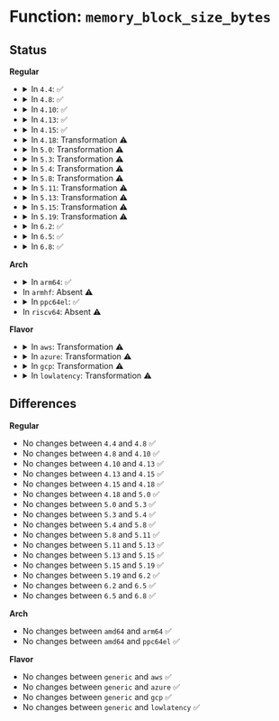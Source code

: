 # Function: <code>memory_block_size_bytes</code>

## Status
<b>Regular</b>
<ul>
<li>
<details>
<summary>In <code>4.4</code>: ✅</summary>

```c
long unsigned int memory_block_size_bytes();
```

**Collision:** Unique Global

**Inline:** No

**Transformation:** False

**Instances:**

```
In arch/x86/mm/init_64.c (ffffffff81069b10)
Location: arch/x86/mm/init_64.c:1222
Inline: False
Direct callers:
  - drivers/base/memory.c:get_memory_block_size
```
**Symbols:**

```
ffffffff81069b10-ffffffff81069ba7: memory_block_size_bytes (STB_GLOBAL)
```
</details>
</li>
<li>
<details>
<summary>In <code>4.8</code>: ✅</summary>

```c
long unsigned int memory_block_size_bytes();
```

**Collision:** Unique Global

**Inline:** No

**Transformation:** False

**Instances:**

```
In arch/x86/mm/init_64.c (ffffffff81069890)
Location: arch/x86/mm/init_64.c:1154
Inline: False
Direct callers:
  - drivers/base/memory.c:get_memory_block_size
```
**Symbols:**

```
ffffffff81069890-ffffffff810698ee: memory_block_size_bytes (STB_GLOBAL)
```
</details>
</li>
<li>
<details>
<summary>In <code>4.10</code>: ✅</summary>

```c
long unsigned int memory_block_size_bytes();
```

**Collision:** Unique Global

**Inline:** No

**Transformation:** False

**Instances:**

```
In arch/x86/mm/init_64.c (ffffffff8106d470)
Location: arch/x86/mm/init_64.c:1144
Inline: False
Direct callers:
  - drivers/base/memory.c:get_memory_block_size
```
**Symbols:**

```
ffffffff8106d470-ffffffff8106d4ce: memory_block_size_bytes (STB_GLOBAL)
```
</details>
</li>
<li>
<details>
<summary>In <code>4.13</code>: ✅</summary>

```c
long unsigned int memory_block_size_bytes();
```

**Collision:** Unique Global

**Inline:** No

**Transformation:** False

**Instances:**

```
In arch/x86/mm/init_64.c (ffffffff8106ca90)
Location: arch/x86/mm/init_64.c:1322
Inline: False
```
**Symbols:**

```
ffffffff8106ca90-ffffffff8106caee: memory_block_size_bytes (STB_GLOBAL)
```
</details>
</li>
<li>
<details>
<summary>In <code>4.15</code>: ✅</summary>

```c
long unsigned int memory_block_size_bytes();
```

**Collision:** Unique Global

**Inline:** No

**Transformation:** False

**Instances:**

```
In arch/x86/mm/init_64.c (ffffffff81071730)
Location: arch/x86/mm/init_64.c:1336
Inline: False
```
**Symbols:**

```
ffffffff81071730-ffffffff8107178e: memory_block_size_bytes (STB_GLOBAL)
```
</details>
</li>
<li>
<details>
<summary>In <code>4.18</code>: Transformation ⚠️</summary>

```c
long unsigned int memory_block_size_bytes();
```

**Collision:** Unique Global

**Inline:** No

**Transformation:** True

**Instances:**

```
In arch/x86/mm/init_64.c (ffffffff8169d770)
Location: arch/x86/mm/init_64.c:1390
Inline: False
Direct callers:
  - mm/memory_hotplug.c:check_hotplug_memory_range
```
**Symbols:**

```
ffffffff810749e4-ffffffff81074a08: memory_block_size_bytes.cold.21 (STB_LOCAL)
ffffffff810743e0-ffffffff8107444e: memory_block_size_bytes (STB_GLOBAL)
```
</details>
</li>
<li>
<details>
<summary>In <code>5.0</code>: Transformation ⚠️</summary>

```c
long unsigned int memory_block_size_bytes();
```

**Collision:** Unique Global

**Inline:** No

**Transformation:** True

**Instances:**

```
In arch/x86/mm/init_64.c (ffffffff816bdf10)
Location: arch/x86/mm/init_64.c:1378
Inline: False
Direct callers:
  - mm/memory_hotplug.c:check_hotplug_memory_range
```
**Symbols:**

```
ffffffff8107a8f2-ffffffff8107a916: memory_block_size_bytes.cold.25 (STB_LOCAL)
ffffffff8107a2d0-ffffffff8107a33e: memory_block_size_bytes (STB_GLOBAL)
```
</details>
</li>
<li>
<details>
<summary>In <code>5.3</code>: Transformation ⚠️</summary>

```c
long unsigned int memory_block_size_bytes();
```

**Collision:** Unique Global

**Inline:** No

**Transformation:** True

**Instances:**

```
In arch/x86/mm/init_64.c (ffffffff816f8310)
Location: arch/x86/mm/init_64.c:1435
Inline: False
Direct callers:
  - drivers/base/memory.c:remove_memory_block_devices
  - drivers/base/memory.c:remove_memory_block_devices
  - drivers/base/memory.c:create_memory_block_devices
  - drivers/base/memory.c:create_memory_block_devices
```
**Symbols:**

```
ffffffff8107e661-ffffffff8107e686: memory_block_size_bytes.cold (STB_LOCAL)
ffffffff8107e000-ffffffff8107e072: memory_block_size_bytes (STB_GLOBAL)
```
</details>
</li>
<li>
<details>
<summary>In <code>5.4</code>: Transformation ⚠️</summary>

```c
long unsigned int memory_block_size_bytes();
```

**Collision:** Unique Global

**Inline:** No

**Transformation:** True

**Instances:**

```
In arch/x86/mm/init_64.c (ffffffff8171c710)
Location: arch/x86/mm/init_64.c:1433
Inline: False
Direct callers:
  - drivers/base/node.c:register_mem_sect_under_node
  - drivers/base/memory.c:memory_dev_init
  - drivers/base/memory.c:remove_memory_block_devices
  - drivers/base/memory.c:remove_memory_block_devices
  - drivers/base/memory.c:create_memory_block_devices
  - drivers/base/memory.c:create_memory_block_devices
  - drivers/base/memory.c:block_size_bytes_show
```
**Symbols:**

```
ffffffff8107f6f1-ffffffff8107f716: memory_block_size_bytes.cold (STB_LOCAL)
ffffffff8107f090-ffffffff8107f102: memory_block_size_bytes (STB_GLOBAL)
```
</details>
</li>
<li>
<details>
<summary>In <code>5.8</code>: Transformation ⚠️</summary>

```c
long unsigned int memory_block_size_bytes();
```

**Collision:** Unique Global

**Inline:** No

**Transformation:** True

**Instances:**

```
In arch/x86/mm/init_64.c (ffffffff817d8800)
Location: arch/x86/mm/init_64.c:1421
Inline: False
Direct callers:
  - mm/memory_hotplug.c:offline_and_remove_memory
  - mm/memory_hotplug.c:offline_and_remove_memory
  - drivers/base/node.c:register_mem_block_under_node_early
  - drivers/base/memory.c:memory_dev_init
  - drivers/base/memory.c:remove_memory_block_devices
  - drivers/base/memory.c:remove_memory_block_devices
  - drivers/base/memory.c:create_memory_block_devices
  - drivers/base/memory.c:create_memory_block_devices
  - drivers/base/memory.c:block_size_bytes_show
```
**Symbols:**

```
ffffffff81086639-ffffffff8108665e: memory_block_size_bytes.cold (STB_LOCAL)
ffffffff81085940-ffffffff810859b7: memory_block_size_bytes (STB_GLOBAL)
```
</details>
</li>
<li>
<details>
<summary>In <code>5.11</code>: Transformation ⚠️</summary>

```c
long unsigned int memory_block_size_bytes();
```

**Collision:** Unique Global

**Inline:** No

**Transformation:** True

**Instances:**

```
In arch/x86/mm/init_64.c (ffffffff817ed200)
Location: arch/x86/mm/init_64.c:1476
Inline: False
Direct callers:
  - mm/memory_hotplug.c:offline_and_remove_memory
  - mm/memory_hotplug.c:offline_and_remove_memory
  - mm/memory_hotplug.c:offline_and_remove_memory
  - drivers/base/node.c:register_mem_block_under_node_early
  - drivers/base/memory.c:memory_dev_init
  - drivers/base/memory.c:remove_memory_block_devices
  - drivers/base/memory.c:remove_memory_block_devices
  - drivers/base/memory.c:create_memory_block_devices
  - drivers/base/memory.c:create_memory_block_devices
  - drivers/base/memory.c:block_size_bytes_show
```
**Symbols:**

```
ffffffff81bd92b3-ffffffff81bd92e0: memory_block_size_bytes.cold (STB_LOCAL)
ffffffff810869f0-ffffffff81086a79: memory_block_size_bytes (STB_GLOBAL)
```
</details>
</li>
<li>
<details>
<summary>In <code>5.13</code>: Transformation ⚠️</summary>

```c
long unsigned int memory_block_size_bytes();
```

**Collision:** Unique Global

**Inline:** No

**Transformation:** True

**Instances:**

```
In arch/x86/mm/init_64.c (ffffffff817d19d0)
Location: arch/x86/mm/init_64.c:1519
Inline: False
Direct callers:
  - mm/memory_hotplug.c:offline_and_remove_memory
  - mm/memory_hotplug.c:offline_and_remove_memory
  - mm/memory_hotplug.c:offline_and_remove_memory
  - mm/memory_hotplug.c:try_remove_memory
  - mm/memory_hotplug.c:add_memory_resource
  - drivers/base/node.c:register_mem_block_under_node_early
  - drivers/base/memory.c:memory_dev_init
  - drivers/base/memory.c:remove_memory_block_devices
  - drivers/base/memory.c:remove_memory_block_devices
  - drivers/base/memory.c:create_memory_block_devices
  - drivers/base/memory.c:create_memory_block_devices
  - drivers/base/memory.c:block_size_bytes_show
```
**Symbols:**

```
ffffffff81bcb238-ffffffff81bcb265: memory_block_size_bytes.cold (STB_LOCAL)
ffffffff810876e0-ffffffff81087763: memory_block_size_bytes (STB_GLOBAL)
```
</details>
</li>
<li>
<details>
<summary>In <code>5.15</code>: Transformation ⚠️</summary>

```c
long unsigned int memory_block_size_bytes();
```

**Collision:** Unique Global

**Inline:** No

**Transformation:** True

**Instances:**

```
In arch/x86/mm/init_64.c (ffffffff8185c770)
Location: arch/x86/mm/init_64.c:1519
Inline: False
Direct callers:
  - mm/memory_hotplug.c:offline_and_remove_memory
  - mm/memory_hotplug.c:offline_and_remove_memory
  - mm/memory_hotplug.c:offline_and_remove_memory
  - mm/memory_hotplug.c:try_remove_memory
  - mm/memory_hotplug.c:mhp_supports_memmap_on_memory
  - drivers/base/node.c:register_mem_block_under_node_early
  - drivers/base/memory.c:memory_group_register_dynamic
  - drivers/base/memory.c:memory_dev_init
  - drivers/base/memory.c:remove_memory_block_devices
  - drivers/base/memory.c:remove_memory_block_devices
  - drivers/base/memory.c:create_memory_block_devices
  - drivers/base/memory.c:create_memory_block_devices
  - drivers/base/memory.c:block_size_bytes_show
```
**Symbols:**

```
ffffffff81ca08b1-ffffffff81ca08de: memory_block_size_bytes.cold (STB_LOCAL)
ffffffff81096a40-ffffffff81096ac3: memory_block_size_bytes (STB_GLOBAL)
```
</details>
</li>
<li>
<details>
<summary>In <code>5.19</code>: Transformation ⚠️</summary>

```c
long unsigned int memory_block_size_bytes();
```

**Collision:** Unique Global

**Inline:** No

**Transformation:** True

**Instances:**

```
In arch/x86/mm/init_64.c (ffffffff819a38f0)
Location: arch/x86/mm/init_64.c:1519
Inline: False
Direct callers:
  - mm/memory_hotplug.c:offline_and_remove_memory
  - mm/memory_hotplug.c:offline_and_remove_memory
  - mm/memory_hotplug.c:offline_and_remove_memory
  - mm/memory_hotplug.c:try_remove_memory
  - mm/memory_hotplug.c:mhp_supports_memmap_on_memory
  - drivers/base/node.c:register_mem_block_under_node_early
  - drivers/base/memory.c:memory_group_register_dynamic
  - drivers/base/memory.c:memory_dev_init
  - drivers/base/memory.c:remove_memory_block_devices
  - drivers/base/memory.c:remove_memory_block_devices
  - drivers/base/memory.c:create_memory_block_devices
  - drivers/base/memory.c:create_memory_block_devices
  - drivers/base/memory.c:block_size_bytes_show
```
**Symbols:**

```
ffffffff81e4fdda-ffffffff81e4fe0c: memory_block_size_bytes.cold (STB_LOCAL)
ffffffff810a94f0-ffffffff810a9587: memory_block_size_bytes (STB_GLOBAL)
```
</details>
</li>
<li>
<details>
<summary>In <code>6.2</code>: ✅</summary>

```c
long unsigned int memory_block_size_bytes();
```

**Collision:** Unique Global

**Inline:** No

**Transformation:** False

**Instances:**

```
In arch/x86/mm/init_64.c (ffffffff810c28b0)
Location: arch/x86/mm/init_64.c:1479
Inline: False
Direct callers:
  - mm/memory_hotplug.c:offline_and_remove_memory
  - mm/memory_hotplug.c:offline_and_remove_memory
  - mm/memory_hotplug.c:offline_and_remove_memory
  - mm/memory_hotplug.c:try_remove_memory
  - mm/memory_hotplug.c:mhp_supports_memmap_on_memory
  - drivers/base/node.c:register_mem_block_under_node_early
  - drivers/base/memory.c:memory_group_register_dynamic
  - drivers/base/memory.c:memory_dev_init
  - drivers/base/memory.c:remove_memory_block_devices
  - drivers/base/memory.c:remove_memory_block_devices
  - drivers/base/memory.c:create_memory_block_devices
  - drivers/base/memory.c:create_memory_block_devices
  - drivers/base/memory.c:block_size_bytes_show
```
**Symbols:**

```
ffffffff810c28b0-ffffffff810c297a: memory_block_size_bytes (STB_GLOBAL)
```
</details>
</li>
<li>
<details>
<summary>In <code>6.5</code>: ✅</summary>

```c
long unsigned int memory_block_size_bytes();
```

**Collision:** Unique Global

**Inline:** No

**Transformation:** False

**Instances:**

```
In arch/x86/mm/init_64.c (ffffffff810c5f90)
Location: arch/x86/mm/init_64.c:1479
Inline: False
Direct callers:
  - mm/memory_hotplug.c:offline_and_remove_memory
  - mm/memory_hotplug.c:offline_and_remove_memory
  - mm/memory_hotplug.c:offline_and_remove_memory
  - mm/memory_hotplug.c:try_remove_memory
  - mm/memory_hotplug.c:mhp_supports_memmap_on_memory
  - drivers/base/node.c:register_mem_block_under_node_early
  - drivers/base/memory.c:memory_group_register_dynamic
  - drivers/base/memory.c:memory_dev_init
  - drivers/base/memory.c:remove_memory_block_devices
  - drivers/base/memory.c:remove_memory_block_devices
  - drivers/base/memory.c:create_memory_block_devices
  - drivers/base/memory.c:create_memory_block_devices
  - drivers/base/memory.c:block_size_bytes_show
```
**Symbols:**

```
ffffffff810c5f90-ffffffff810c605a: memory_block_size_bytes (STB_GLOBAL)
```
</details>
</li>
<li>
<details>
<summary>In <code>6.8</code>: ✅</summary>

```c
long unsigned int memory_block_size_bytes();
```

**Collision:** Unique Global

**Inline:** No

**Transformation:** False

**Instances:**

```
In arch/x86/mm/init_64.c (ffffffff810ce3e0)
Location: arch/x86/mm/init_64.c:1479
Inline: False
Direct callers:
  - mm/memory_hotplug.c:offline_and_remove_memory
  - mm/memory_hotplug.c:offline_and_remove_memory
  - mm/memory_hotplug.c:offline_and_remove_memory
  - mm/memory_hotplug.c:try_remove_memory
  - mm/memory_hotplug.c:add_memory_resource
  - mm/memory_hotplug.c:add_memory_resource
  - mm/memory_hotplug.c:add_memory_resource
  - mm/memory_hotplug.c:add_memory_resource
  - mm/memory_hotplug.c:add_memory_resource
  - mm/memory_hotplug.c:create_altmaps_and_memory_blocks
  - mm/memory_hotplug.c:create_altmaps_and_memory_blocks
  - mm/memory_hotplug.c:remove_memory_blocks_and_altmaps
  - mm/memory_hotplug.c:set_memmap_mode
  - mm/memory_hotplug.c:set_memmap_mode
  - drivers/base/node.c:register_mem_block_under_node_early
  - drivers/base/memory.c:memory_group_register_dynamic
  - drivers/base/memory.c:memory_dev_init
  - drivers/base/memory.c:remove_memory_block_devices
  - drivers/base/memory.c:remove_memory_block_devices
  - drivers/base/memory.c:create_memory_block_devices
  - drivers/base/memory.c:create_memory_block_devices
  - drivers/base/memory.c:block_size_bytes_show
```
**Symbols:**

```
ffffffff810ce3e0-ffffffff810ce4aa: memory_block_size_bytes (STB_GLOBAL)
```
</details>
</li>
</ul>
<b>Arch</b>
<ul>
<li>
<details>
<summary>In <code>arm64</code>: ✅</summary>

```c
long unsigned int memory_block_size_bytes();
```

**Collision:** Unique Global

**Inline:** No

**Transformation:** False

**Instances:**

```
In drivers/base/memory.c (ffff800010910360)
Location: drivers/base/memory.c:97
Inline: False
Direct callers:
  - mm/memory_hotplug.c:add_memory_resource
  - mm/memory_hotplug.c:add_memory_resource
  - mm/memory_hotplug.c:add_memory_resource
  - drivers/base/node.c:register_mem_sect_under_node
  - drivers/base/memory.c:memory_dev_init
  - drivers/base/memory.c:remove_memory_block_devices
  - drivers/base/memory.c:remove_memory_block_devices
  - drivers/base/memory.c:create_memory_block_devices
  - drivers/base/memory.c:create_memory_block_devices
  - drivers/base/memory.c:block_size_bytes_show
```
**Symbols:**

```
ffff800010910360-ffff80001091037c: memory_block_size_bytes (STB_WEAK)
```
</details>
</li>
<li>
In <code>armhf</code>: Absent ⚠️
</li>
<li>
<details>
<summary>In <code>ppc64el</code>: ✅</summary>

```c
long unsigned int memory_block_size_bytes();
```

**Collision:** Unique Global

**Inline:** No

**Transformation:** False

**Instances:**

```
In arch/powerpc/kernel/setup_64.c (c0000000000312a0)
Location: arch/powerpc/kernel/setup_64.c:796
Inline: False
Direct callers:
  - arch/powerpc/platforms/powernv/memtrace.c:memtrace_init_regions_runtime
  - drivers/base/node.c:register_mem_sect_under_node
  - drivers/base/memory.c:memory_dev_init
  - drivers/base/memory.c:remove_memory_block_devices
  - drivers/base/memory.c:remove_memory_block_devices
  - drivers/base/memory.c:create_memory_block_devices
  - drivers/base/memory.c:create_memory_block_devices
  - drivers/base/memory.c:block_size_bytes_show
```
**Symbols:**

```
c0000000000312a0-c0000000000312f8: memory_block_size_bytes (STB_GLOBAL)
```
</details>
</li>
<li>
In <code>riscv64</code>: Absent ⚠️
</li>
</ul>
<b>Flavor</b>
<ul>
<li>
<details>
<summary>In <code>aws</code>: Transformation ⚠️</summary>

```c
long unsigned int memory_block_size_bytes();
```

**Collision:** Unique Global

**Inline:** No

**Transformation:** True

**Instances:**

```
In arch/x86/mm/init_64.c (ffffffff816e2a40)
Location: arch/x86/mm/init_64.c:1433
Inline: False
Direct callers:
  - drivers/base/node.c:register_mem_sect_under_node
  - drivers/base/memory.c:memory_dev_init
  - drivers/base/memory.c:remove_memory_block_devices
  - drivers/base/memory.c:remove_memory_block_devices
  - drivers/base/memory.c:create_memory_block_devices
  - drivers/base/memory.c:create_memory_block_devices
  - drivers/base/memory.c:block_size_bytes_show
```
**Symbols:**

```
ffffffff8107e6f1-ffffffff8107e716: memory_block_size_bytes.cold (STB_LOCAL)
ffffffff8107e090-ffffffff8107e102: memory_block_size_bytes (STB_GLOBAL)
```
</details>
</li>
<li>
<details>
<summary>In <code>azure</code>: Transformation ⚠️</summary>

```c
long unsigned int memory_block_size_bytes();
```

**Collision:** Unique Global

**Inline:** No

**Transformation:** True

**Instances:**

```
In arch/x86/mm/init_64.c (ffffffff816bd080)
Location: arch/x86/mm/init_64.c:1433
Inline: False
Direct callers:
  - drivers/base/node.c:register_mem_sect_under_node
  - drivers/base/memory.c:memory_dev_init
  - drivers/base/memory.c:remove_memory_block_devices
  - drivers/base/memory.c:remove_memory_block_devices
  - drivers/base/memory.c:create_memory_block_devices
  - drivers/base/memory.c:create_memory_block_devices
  - drivers/base/memory.c:block_size_bytes_show
```
**Symbols:**

```
ffffffff8106d7e7-ffffffff8106d80c: memory_block_size_bytes.cold (STB_LOCAL)
ffffffff8106d2b0-ffffffff8106d322: memory_block_size_bytes (STB_GLOBAL)
```
</details>
</li>
<li>
<details>
<summary>In <code>gcp</code>: Transformation ⚠️</summary>

```c
long unsigned int memory_block_size_bytes();
```

**Collision:** Unique Global

**Inline:** No

**Transformation:** True

**Instances:**

```
In arch/x86/mm/init_64.c (ffffffff8170fbd0)
Location: arch/x86/mm/init_64.c:1433
Inline: False
Direct callers:
  - drivers/base/node.c:register_mem_sect_under_node
  - drivers/base/memory.c:memory_dev_init
  - drivers/base/memory.c:remove_memory_block_devices
  - drivers/base/memory.c:remove_memory_block_devices
  - drivers/base/memory.c:create_memory_block_devices
  - drivers/base/memory.c:create_memory_block_devices
  - drivers/base/memory.c:block_size_bytes_show
```
**Symbols:**

```
ffffffff8107e6a1-ffffffff8107e6c6: memory_block_size_bytes.cold (STB_LOCAL)
ffffffff8107e040-ffffffff8107e0b2: memory_block_size_bytes (STB_GLOBAL)
```
</details>
</li>
<li>
<details>
<summary>In <code>lowlatency</code>: Transformation ⚠️</summary>

```c
long unsigned int memory_block_size_bytes();
```

**Collision:** Unique Global

**Inline:** No

**Transformation:** True

**Instances:**

```
In arch/x86/mm/init_64.c (ffffffff8172ad30)
Location: arch/x86/mm/init_64.c:1433
Inline: False
Direct callers:
  - drivers/base/node.c:register_mem_sect_under_node
  - drivers/base/memory.c:memory_dev_init
  - drivers/base/memory.c:remove_memory_block_devices
  - drivers/base/memory.c:remove_memory_block_devices
  - drivers/base/memory.c:create_memory_block_devices
  - drivers/base/memory.c:create_memory_block_devices
  - drivers/base/memory.c:block_size_bytes_show
```
**Symbols:**

```
ffffffff81080791-ffffffff810807b6: memory_block_size_bytes.cold (STB_LOCAL)
ffffffff81080130-ffffffff810801a2: memory_block_size_bytes (STB_GLOBAL)
```
</details>
</li>
</ul>

## Differences
<b>Regular</b>
<ul>
<li>
No changes between <code>4.4</code> and <code>4.8</code> ✅
</li>
<li>
No changes between <code>4.8</code> and <code>4.10</code> ✅
</li>
<li>
No changes between <code>4.10</code> and <code>4.13</code> ✅
</li>
<li>
No changes between <code>4.13</code> and <code>4.15</code> ✅
</li>
<li>
No changes between <code>4.15</code> and <code>4.18</code> ✅
</li>
<li>
No changes between <code>4.18</code> and <code>5.0</code> ✅
</li>
<li>
No changes between <code>5.0</code> and <code>5.3</code> ✅
</li>
<li>
No changes between <code>5.3</code> and <code>5.4</code> ✅
</li>
<li>
No changes between <code>5.4</code> and <code>5.8</code> ✅
</li>
<li>
No changes between <code>5.8</code> and <code>5.11</code> ✅
</li>
<li>
No changes between <code>5.11</code> and <code>5.13</code> ✅
</li>
<li>
No changes between <code>5.13</code> and <code>5.15</code> ✅
</li>
<li>
No changes between <code>5.15</code> and <code>5.19</code> ✅
</li>
<li>
No changes between <code>5.19</code> and <code>6.2</code> ✅
</li>
<li>
No changes between <code>6.2</code> and <code>6.5</code> ✅
</li>
<li>
No changes between <code>6.5</code> and <code>6.8</code> ✅
</li>
</ul>
<b>Arch</b>
<ul>
<li>
No changes between <code>amd64</code> and <code>arm64</code> ✅
</li>
<li>
No changes between <code>amd64</code> and <code>ppc64el</code> ✅
</li>
</ul>
<b>Flavor</b>
<ul>
<li>
No changes between <code>generic</code> and <code>aws</code> ✅
</li>
<li>
No changes between <code>generic</code> and <code>azure</code> ✅
</li>
<li>
No changes between <code>generic</code> and <code>gcp</code> ✅
</li>
<li>
No changes between <code>generic</code> and <code>lowlatency</code> ✅
</li>
</ul>

